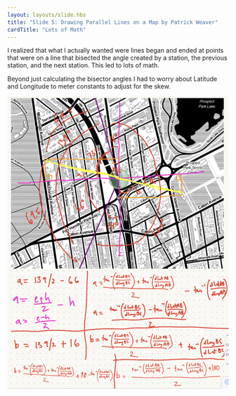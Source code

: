 ```yaml
---
layout: layouts/slide.hbs
title: "Slide 5: Drawing Parallel Lines on a Map by Patrick Weaver"
cardTitle: "Lots of Math"
---
```


I realized that what I actually wanted were lines began and ended at points that were on a line that bisected the angle created by a station, the previous station, and the next station. This led to lots of math.

Beyond just calculating the bisector angles I had to worry about Latitude and Longitude to meter constants to adjust for the skew.

<div class="image-container">
  <img src="notes.jpeg" />
</div>
